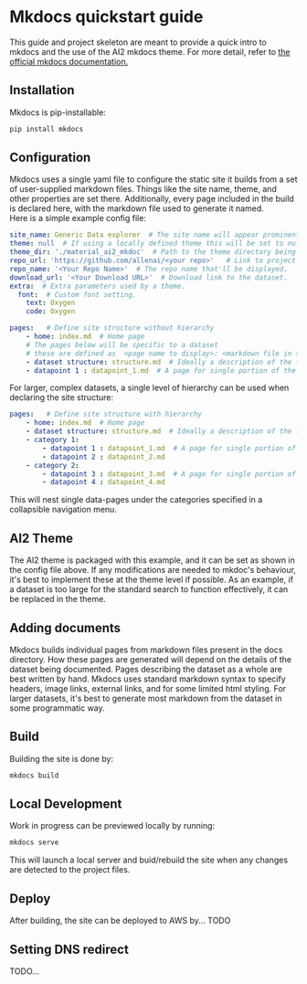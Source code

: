 # Mkdocs quickstart guide 
This guide and project skeleton are meant to provide a quick intro to mkdocs and the use of the AI2 mkdocs theme. 
For more detail, refer to [the official mkdocs documentation.](http://www.mkdocs.org)
## Installation
Mkdocs is pip-installable:
```python
pip install mkdocs
```
## Configuration 
Mkdocs uses a single yaml file to configure the static site it builds from a set of user-supplied markdown files. Things like 
the site name, theme, and other properties are set there. Additionally, every page included in the build is 
declared here, with the markdown file used to generate it named.  
Here is a simple example config file:

```yaml
site_name: Generic Data explorer  # The site name will appear prominently on a site's homepage, and should reflect the dataset. 
theme: null  # If using a locally defined theme this will be set to null (or left out). The theme name if using a stock theme
theme_dir: './material_ai2_mkdoc'  # Path to the theme directory being used.
repo_url: 'https://github.com/allenai/<your repo>'   # Link to project repo, if applicable.
repo_name: '<Your Repo Name>'  # The repo name that'll be displayed.
download_url: '<Your Download URL>'  # Download link to the dataset.
extra:  # Extra parameters used by a theme.
  font:  # Custom font setting.
    text: Oxygen
    code: Oxygen

pages:   # Define site structure without hierarchy
    - home: index.md  # Home page
    # The pages below will be specific to a dataset
    # these are defined as  <page name to display>: <markdown file in the the docs directory the page will be generated from. 
    - dataset structure: structure.md  # Ideally a description of the formatting of the dataset should be provided   
    - datapoint 1 : datapoint_1.md  # A page for single portion of the dataset (the size/level of detail will depend on the dataset) 
```
For larger, complex datasets, a single level of hierarchy can be used when declaring the site structure:
```yaml
pages:   # Define site structure with hierarchy
    - home: index.md  # Home page
    - dataset structure: structure.md  # Ideally a description of the formatting of the dataset should be provided
    - category 1: 
        - datapoint 1 : datapoint_1.md  # A page for single portion of the dataset (the size/level of detail will depend on the dataset)
        - datapoint 2 : datapoint_2.md
    - category 2: 
        - datapoint 3 : datapoint_3.md  # A page for single portion of the dataset (the size/level of detail will depend on the dataset)
        - datapoint 4 : datapoint_4.md
```
This will nest single data-pages under the categories specified in a collapsible navigation menu.

## AI2 Theme
The AI2 theme is packaged with this example, and it can be set as shown in the config file above. If any modifications are needed 
to mkdoc's behaviour, it's best to implement these at the theme level if possible. As an example, if a dataset is too large
for the standard search to function effectively, it can be replaced in the theme.

## Adding documents
Mkdocs builds individual pages from markdown files present in the docs directory. How these pages are generated will 
depend on the details of the dataset being documented. Pages describing the dataset as a whole are best written by hand.
Mkdocs uses standard markdown syntax to specify headers, image links, external links, and for some limited html styling.
For larger datasets, it's best to generate most markdown from the dataset in some programmatic way.

## Build
Building the site is done by:
```bash
mkdocs build
```

## Local Development
Work in progress can be previewed locally by running:
```bash
mkdocs serve 
```
This will launch a local server and buid/rebuild the site when any changes are detected to the project files.

## Deploy
After building, the site can be deployed to AWS by... TODO

## Setting DNS redirect
TODO...
